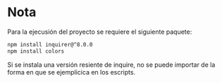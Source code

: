 # Nota

Para la ejecusión del proyecto se requiere el siguiente paquete:

```bash
npm install inquirer@^8.0.0
npm install colors
```

Si se instala una versión resiente de inquire, no se puede importar de la forma en que se ejemplicica en los escripts.
